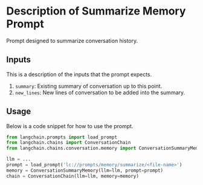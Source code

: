 # Description of Summarize Memory Prompt

Prompt designed to summarize conversation history.


## Inputs

This is a description of the inputs that the prompt expects.

1. `summary`: Existing summary of conversation up to this point.
2. `new_lines`: New lines of conversation to be added into the summary.


## Usage

Below is a code snippet for how to use the prompt.

```python
from langchain.prompts import load_prompt
from langchain.chains import ConversationChain
from langchain.chains.conversation.memory import ConversationSummaryMemory

llm = ...
prompt = load_prompt('lc://prompts/memory/summarize/<file-name>')
memory = ConversationSummaryMemory(llm=llm, prompt=prompt)
chain = ConversationChain(llm=llm, memory=memory)
```

